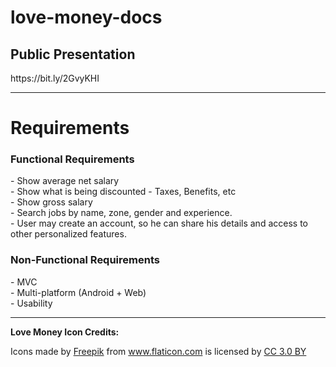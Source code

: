 # love-money-docs

<h2>Public Presentation</h2>
<p>https://bit.ly/2GvyKHI</p>
<hr>

<h1>Requirements</h1>
<h3>Functional Requirements</h3>
- Show average net salary <br>
- Show what is being discounted - Taxes, Benefits, etc <br>
- Show gross salary <br>
- Search jobs by name, zone, gender and experience. <br>
- User may create an account, so he can share his details and access to other personalized features.<br>

<h3>Non-Functional Requirements</h3>
- MVC<br>
- Multi-platform (Android + Web)<br>
- Usability<br>

<hr>

<p><b>Love Money Icon Credits:</b> <div>Icons made by <a href="http://www.freepik.com" title="Freepik">Freepik</a> from <a href="https://www.flaticon.com/" title="Flaticon">www.flaticon.com</a> is licensed by <a href="http://creativecommons.org/licenses/by/3.0/" title="Creative Commons BY 3.0" target="_blank">CC 3.0 BY</a></div> </p>
